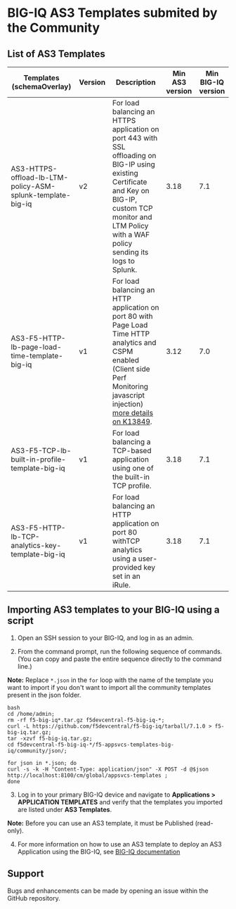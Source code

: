BIG-IQ AS3 Templates submited by the Community
==============================================

List of AS3 Templates 
---------------------

Templates (schemaOverlay) | Version | Description | Min AS3 version | Min BIG-IQ version
------------------------- | ------- | ----------- | --------------- | ------------------
| AS3-HTTPS-offload-lb-LTM-policy-ASM-splunk-template-big-iq | v2 | For load balancing an HTTPS application on port 443 with SSL offloading on BIG-IP using existing Certificate and Key on BIG-IP, custom TCP monitor and LTM Policy with a WAF policy sending its logs to Splunk. | 3.18 | 7.1
| AS3-F5-HTTP-lb-page-load-time-template-big-iq | v1 | For load balancing an HTTP application on port 80 with Page Load Time HTTP analytics and CSPM enabled (Client side Perf Monitoring javascript injection) [more details on K13849](https://support.f5.com/csp/article/K13849). | 3.12 | 7.0
| AS3-F5-TCP-lb-built-in-profile-template-big-iq | v1 | For load balancing a TCP-based application using one of the built-in TCP profile. | 3.18 | 7.1
| AS3-F5-HTTP-lb-TCP-analytics-key-template-big-iq | v1 | For load balancing an HTTP application on port 80 withTCP analytics using a user-provided key set in an iRule. | 3.18 | 7.1

Importing AS3 templates to your BIG-IQ using a script
-----------------------------------------------------

1. Open an SSH session to your BIG-IQ, and log in as an admin.

2. From the command prompt, run the following sequence of commands. (You can copy and paste the entire sequence directly to the command line.)

**Note:** Replace ``*.json`` in the ``for`` loop with the name of the template you want to import if you don't want to import all the community templates present in the json folder.

```
bash
cd /home/admin;
rm -rf f5-big-iq*.tar.gz f5devcentral-f5-big-iq-*;
curl -L https://github.com/f5devcentral/f5-big-iq/tarball/7.1.0 > f5-big-iq.tar.gz;
tar -xzvf f5-big-iq.tar.gz;
cd f5devcentral-f5-big-iq-*/f5-appsvcs-templates-big-iq/community/json/;

for json in *.json; do 
curl -s -k -H "Content-Type: application/json" -X POST -d @$json http://localhost:8100/cm/global/appsvcs-templates ;
done
```
3. Log in to your primary BIG-IQ device and navigate to **Applications > APPLICATION TEMPLATES** and verify that the templates you imported are listed under **AS3 Templates**.

**Note:** Before you can use an AS3 template, it must be Published (read-only).

4. For more information on how to use an AS3 template to deploy an AS3 Application using the BIG-IQ, see [BIG-IQ documentation](https://support.f5.com/csp/knowledge-center/software/BIG-IQ?module=BIG-IQ%20Centralized%20Management&version=7.0.0)

Support
-------

Bugs and enhancements can be made by opening an issue within the GitHub repository.
